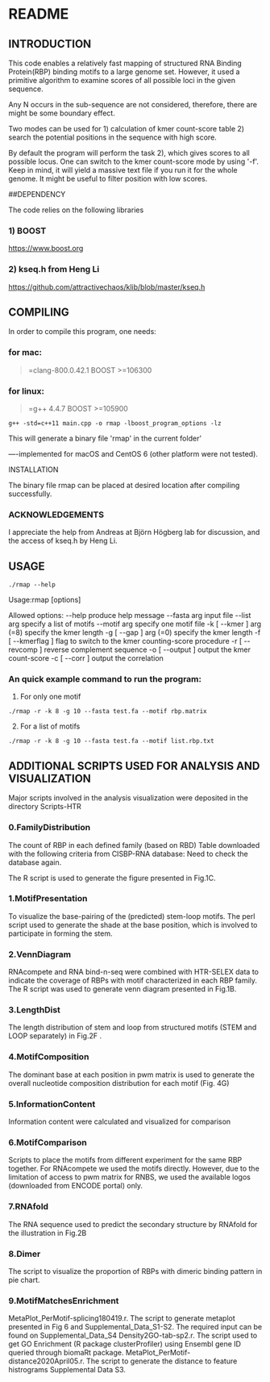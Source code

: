 # README


## INTRODUCTION

This code enables a relatively fast mapping of structured RNA Binding Protein(RBP) binding motifs to a large genome set.
However, it used a primitive algorithm to examine scores of all possible loci in the given sequence.

Any N occurs in the sub-sequence are not considered, therefore, there are might be some boundary effect.

Two modes can be used for 1) calculation of kmer count-score table 2) search the potential positions in the sequence with high score.

By default the program will perform the task 2), which gives scores to all possible locus. One can switch to the kmer count-score mode by using '-f'.
Keep in mind, it will yield a massive text file if you run it for the whole genome. It might be useful to filter position with low scores.


##DEPENDENCY

The code relies on the following libraries

### 1) BOOST
https://www.boost.org
### 2) kseq.h from Heng Li
https://github.com/attractivechaos/klib/blob/master/kseq.h

## COMPILING

In order to compile this program, one needs:

### for mac:
>=clang-800.0.42.1
BOOST >=106300

### for linux:
>=g++ 4.4.7
BOOST >=105900

```
g++ -std=c++11 main.cpp -o rmap -lboost_program_options -lz
```
This will generate a binary file 'rmap' in the current folder'

—-implemented for macOS and CentOS 6 (other platform were not tested).

INSTALLATION

The binary file rmap can be placed at desired location after compiling successfully.

### ACKNOWLEDGEMENTS

I appreciate the help from Andreas at Björn Högberg lab for discussion, and the access of kseq.h by Heng Li.


## USAGE

```
./rmap --help
```
Usage:rmap [options]

Allowed options:
--help                 produce help message
--fasta arg            input file
--list arg             specify a list of motifs
--motif arg            specify one motif file
-k [ --kmer ] arg (=8) specify the kmer length
-g [ --gap ] arg (=0)  specify the kmer length
-f [ --kmerflag ]      flag to switch to the kmer counting-score procedure
-r [ --revcomp ]       reverse complement sequence
-o [ --output ]        output the kmer count-score
-c [ --corr ]          output the correlation



### An quick example command to run the program:

1) For only one motif

```
./rmap -r -k 8 -g 10 --fasta test.fa --motif rbp.matrix
```

2) For a list of motifs
```
./rmap -r -k 8 -g 10 --fasta test.fa --motif list.rbp.txt
```




## ADDITIONAL SCRIPTS USED FOR ANALYSIS AND VISUALIZATION

Major scripts involved in the analysis visualization were deposited in the directory Scripts-HTR

### 0.FamilyDistribution
The count of RBP in each defined family (based on RBD)
Table downloaded with the following criteria from CISBP-RNA database: Need to check the database again. 

The R script is used to generate the figure presented in Fig.1C.

### 1.MotifPresentation
To visualize the base-pairing of the (predicted) stem-loop motifs.
The perl script used to generate the shade at the base position, which is involved to participate in forming the stem.

### 2.VennDiagram

RNAcompete and RNA bind-n-seq were combined with HTR-SELEX data to indicate the coverage of RBPs with motif characterized in each RBP family.
The R script was used to generate venn diagram presented in Fig.1B.

### 3.LengthDist
The length distribution of stem and loop from structured motifs (STEM and LOOP separately) in Fig.2F .

### 4.MotifComposition 

The dominant base at each position in pwm matrix is used to generate the overall nucleotide composition distribution for each motif (Fig. 4G)

### 5.InformationContent
Information content were calculated and visualized for comparison

### 6.MotifComparison

Scripts to place the motifs from different experiment for the same RBP together. 
For RNAcompete we used the motifs directly. However, due to the limitation of access to pwm matrix for RNBS, we used the available logos (downloaded from ENCODE portal) only.

### 7.RNAfold

The RNA sequence used to predict the secondary structure by RNAfold for the illustration in Fig.2B

### 8.Dimer

The script to visualize the proportion of RBPs with dimeric binding pattern in pie chart.

### 9.MotifMatchesEnrichment
MetaPlot_PerMotif-splicing180419.r. The script to generate metaplot presented in Fig 6 and Supplemental_Data_S1-S2. The required input can be found on Supplemental_Data_S4
Density2GO-tab-sp2.r. The script used to get GO Enrichment (R package clusterProfiler) using Ensembl gene ID queried through biomaRt package.
MetaPlot_PerMotif-distance2020April05.r. The script to generate the distance to feature histrograms Supplemental Data S3.
